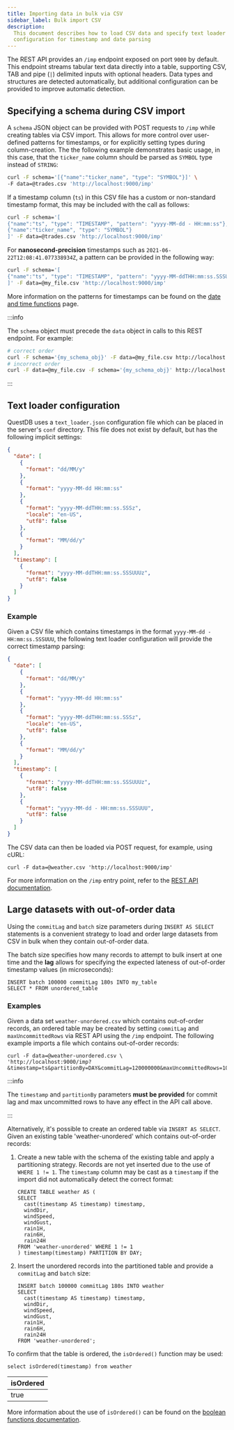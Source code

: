 ```yaml
---
title: Importing data in bulk via CSV
sidebar_label: Bulk import CSV
description:
  This document describes how to load CSV data and specify text loader
  configuration for timestamp and date parsing
---
```


The REST API provides an `/imp` endpoint exposed on port `9000` by default. This
endpoint streams tabular text data directly into a table, supporting CSV, TAB
and pipe (`|`) delimited inputs with optional headers. Data types and structures
are detected automatically, but additional configuration can be provided to
improve automatic detection.

## Specifying a schema during CSV import

A `schema` JSON object can be provided with POST requests to `/imp` while
creating tables via CSV import. This allows for more control over user-defined
patterns for timestamps, or for explicitly setting types during column-creation.
The the following example demonstrates basic usage, in this case, that the
`ticker_name` column should be parsed as `SYMBOL` type instead of `STRING`:

```bash
curl -F schema='[{"name":"ticker_name", "type": "SYMBOL"}]' \
-F data=@trades.csv 'http://localhost:9000/imp'
```

If a timestamp column (`ts`) in this CSV file has a custom or non-standard
timestamp format, this may be included with the call as follows:

```bash
curl -F schema='[
{"name":"ts", "type": "TIMESTAMP", "pattern": "yyyy-MM-dd - HH:mm:ss"},
{"name":"ticker_name", "type": "SYMBOL"}
]' -F data=@trades.csv 'http://localhost:9000/imp'
```

For **nanosecond-precision** timestamps such as
`2021-06-22T12:08:41.077338934Z`, a pattern can be provided in the following
way:

```bash
curl -F schema='[
{"name":"ts", "type": "TIMESTAMP", "pattern": "yyyy-MM-ddTHH:mm:ss.SSSUUUNNNZ"}
]' -F data=@my_file.csv 'http://localhost:9000/imp'
```

More information on the patterns for timestamps can be found on the
[date and time functions](/docs/reference/function/date-time/#date-and-timestamp-format)
page.

:::info

The `schema` object must precede the `data` object in calls to this REST
endpoint. For example:

```bash
# correct order
curl -F schema='{my_schema_obj}' -F data=@my_file.csv http://localhost:9000/imp
# incorrect order
curl -F data=@my_file.csv -F schema='{my_schema_obj}' http://localhost:9000/imp
```

:::

## Text loader configuration

QuestDB uses a `text_loader.json` configuration file which can be placed in the
server's `conf` directory. This file does not exist by default, but has the
following implicit settings:

```json title="conf/text_loader.json"
{
  "date": [
    {
      "format": "dd/MM/y"
    },
    {
      "format": "yyyy-MM-dd HH:mm:ss"
    },
    {
      "format": "yyyy-MM-ddTHH:mm:ss.SSSz",
      "locale": "en-US",
      "utf8": false
    },
    {
      "format": "MM/dd/y"
    }
  ],
  "timestamp": [
    {
      "format": "yyyy-MM-ddTHH:mm:ss.SSSUUUz",
      "utf8": false
    }
  ]
}
```

### Example

Given a CSV file which contains timestamps in the format
`yyyy-MM-dd - HH:mm:ss.SSSUUU`, the following text loader configuration will
provide the correct timestamp parsing:

```json title="conf/text_loader.json"
{
  "date": [
    {
      "format": "dd/MM/y"
    },
    {
      "format": "yyyy-MM-dd HH:mm:ss"
    },
    {
      "format": "yyyy-MM-ddTHH:mm:ss.SSSz",
      "locale": "en-US",
      "utf8": false
    },
    {
      "format": "MM/dd/y"
    }
  ],
  "timestamp": [
    {
      "format": "yyyy-MM-ddTHH:mm:ss.SSSUUUz",
      "utf8": false
    },
    {
      "format": "yyyy-MM-dd - HH:mm:ss.SSSUUU",
      "utf8": false
    }
  ]
}
```

The CSV data can then be loaded via POST request, for example, using cURL:

```curl
curl -F data=@weather.csv 'http://localhost:9000/imp'
```

For more information on the `/imp` entry point, refer to the
[REST API documentation](/docs/reference/api/rest/#imp---import-data).

## Large datasets with out-of-order data

Using the `commitLag` and `batch` size parameters during `INSERT AS SELECT`
statements is a convenient strategy to load and order large datasets from CSV in
bulk when they contain out-of-order data.

The batch size specifies how many records to attempt to bulk insert at one time
and the **lag** allows for specifying the expected lateness of out-of-order
timestamp values (in microseconds):

```questdb-sql
INSERT batch 100000 commitLag 180s INTO my_table
SELECT * FROM unordered_table
```

### Examples

Given a data set `weather-unordered.csv` which contains out-of-order records, an
ordered table may be created by setting `commitLag` and `maxUncommittedRows` via
REST API using the `/imp` endpoint. The following example imports a file which
contains out-of-order records:

```shell
curl -F data=@weather-unordered.csv \
'http://localhost:9000/imp?&timestamp=ts&partitionBy=DAY&commitLag=120000000&maxUncommittedRows=10000'
```

:::info

The `timestamp` and `partitionBy` parameters **must be provided** for commit lag
and max uncommitted rows to have any effect in the API call above.

:::

Alternatively, it's possible to create an ordered table via `INSERT AS SELECT`.
Given an existing table 'weather-unordered' which contains out-of-order records:

1. Create a new table with the schema of the existing table and apply a
   partitioning strategy. Records are not yet inserted due to the use of
   `WHERE 1 != 1`. The `timestamp` column may be cast as a `timestamp` if the
   import did not automatically detect the correct format:

   ```questdb-sql
   CREATE TABLE weather AS (
   SELECT
     cast(timestamp AS timestamp) timestamp,
     windDir,
     windSpeed,
     windGust,
     rain1H,
     rain6H,
     rain24H
   FROM 'weather-unordered' WHERE 1 != 1
   ) timestamp(timestamp) PARTITION BY DAY;
   ```

2. Insert the unordered records into the partitioned table and provide a
   `commitLag` and `batch` size:

   ```questdb-sql
   INSERT batch 100000 commitLag 180s INTO weather
   SELECT
     cast(timestamp AS timestamp) timestamp,
     windDir,
     windSpeed,
     windGust,
     rain1H,
     rain6H,
     rain24H
   FROM 'weather-unordered';
   ```

To confirm that the table is ordered, the `isOrdered()` function may be used:

```questdb-sql
select isOrdered(timestamp) from weather
```

| isOrdered |
| --------- |
| true      |

More information about the use of `isOrdered()` can be found on the
[boolean functions documentation](/docs/reference/function/boolean/).
